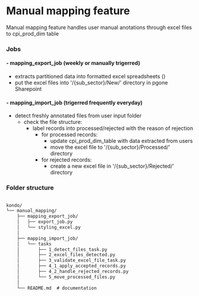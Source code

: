 # Manual mapping feature

Manual mapping feature handles user manual anotations through excel files to cpi_prod_dim table

### Jobs
#### - mapping_export_job (weekly or manually trigerred)
  - extracts partitioned data into formatted excel spreadsheets ()
  - put the excel files into '/{sub_sector}/New/' directory in pgone Sharepoint
 
#### - mapping_import_job (trigerred frequently everyday)
  - detect freshly annotated files from user input folder
    - check the file structure:
      - label records into processed/rejected with the reason of rejection
        - for processed records:
          - update cpi_prod_dim_table with data extracted from users
          - move the excel file to '/{sub_sector}/Processed/' directory
        - for rejected records:
          - create a new excel file in '/{sub_sector}/Rejected/' directory
    

### Folder structure
```txt

kondo/
└── manual_mapping/
    ├── mapping_export_job/
    │   ├── export_job.py
    │   └── styling_excel.py 
    │
    ├── mapping_import_job/
    │   └── tasks
    │       ├── 1_detect_files_task.py
    │       ├── 2_excel_files_detected.py
    │       ├── 3_validate_excel_file_task.py
    │       ├── 4_1_apply_accepted_records.py
    │       ├── 4_2_handle_rejected_records.py
    │       └── 5_move_processed_files.py
    │
    └── README.md  # documentation
```
